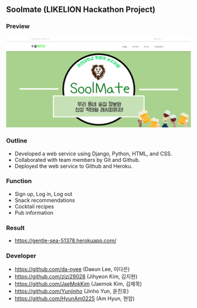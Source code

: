 ## Soolmate (LIKELION Hackathon Project)
### Preview
![soolmate_main](./img/soolmate.PNG)

### Outline
* Developed a web service using Django, Python, HTML, and CSS.
* Collaborated with team members by Git and Github.
* Deployed the web service to Github and Heroku.

### Function
- Sign up, Log in, Log out
- Snack recommendations
- Cocktail recipes
- Pub information

### Result
- https://gentle-sea-51378.herokuapp.com/

### Developer
- https://github.com/da-nyee (Daeun Lee, 이다은)
- https://github.com/zizi29028 (Jihyeon Kim, 김지현)
- https://github.com/JaeMokKim (Jaemok Kim, 김재목)
- https://github.com/Yunjinho (Jinho Yun, 윤진호)
- https://github.com/HyunAm0225 (Am Hyun, 현암)